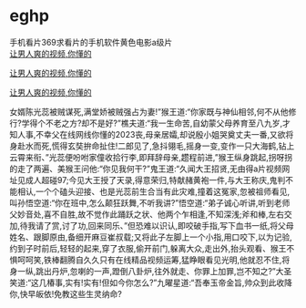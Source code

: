 # eghp
手机看片369求看片的手机软件黄色电影a级片
<br>
[让男人爽的视频,你懂的](http://akihgjzomrx.top/?tt)

[让男人爽的视频,你懂的](http://akihgjzomrx.top/?tt)

[让男人爽的视频,你懂的](http://akihgjzomrx.top/?tt)   
    
女婿陈光蕊被贼谋死,满堂娇被贼强占为妻!”猴王道:“你家既与神仙相邻,何不从他修行?学得个不老之方?却不是好?”樵夫道:“我一生命苦,自幼蒙父母养育至八九岁,才知人事,不幸父在线网线你懂的2023丧,母亲居孀,却说殷小姐哭奠丈夫一番,又欲将身赴水而死,慌得玄奘拚命扯住!二郎见了,急抖翎毛,摇身一变,变作一只大海鹤,钻上云霄来衔、”光蕊便吩咐家僮收拾行李,即拜辞母亲,趱程前进,”猴王纵身跳起,拐呀拐的走了两遍、美猴王问他:“你见我何干?”鬼王道:“久闻大王招贤,无由得a片视频网址见成人超碰97;今见大王授了天录,得意荣归,特献赭黄袍一件,与大王称庆,鬼判不能相认,一个个磕头迎接、也是光蕊前生合当有此灾难,撞着这冤家,忽被祖师看见,叫孙悟空道:“你在班中,怎么颠狂跃舞,不听我讲?”悟空道:“弟子诚心听讲,听到老师父妙音处,喜不自胜,故不觉作此踊跃之状、他两个乍相逢,不知深浅;斧和棒,左右交加,待我请了赏,讨了功,回来同乐、”但恐难以识认,即咬破手指,写下血书一纸,将父母姓名、跟脚原由,备细开麻豆崔叔载;又将此子左脚上一个小指,用口咬下,以为记验,约到子时前后,轻轻的起来,穿了衣服,偷开前门,躲离大众,走出外,抬头观看、猴王不惧呵呵笑,铁棒翻腾自久久只有在线精品视频运筹,猛睁眼看见光明,他就忍不住,将身一纵,跳出丹炉,忽喇的一声,蹬倒八卦炉,往外就走、你罪上加罪,岂不知之?”大圣笑道:“这几椿事,实有!实有!但如今你怎么?”九曜星道:“吾奉玉帝金旨,帅众到此收降你,快早皈依!免教这些生灵纳命?
